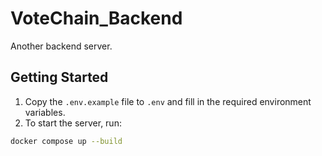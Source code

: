 # VoteChain\_Backend
Another backend server.

## Getting Started

1. Copy the `.env.example` file to `.env` and fill in the required environment variables.
2. To start the server, run:

```bash
docker compose up --build
```

